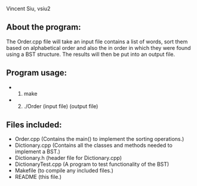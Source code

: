 Vincent Siu, vsiu2
## About the program:
The Order.cpp file will take an input file contains a list of words, sort them based on alphabetical order and also the in order in which they were found using a BST structure. The results will then be put into an output file.

## Program usage: 
 - 1. make
 - 2. ./Order (input file) (output file)

## Files included:
 - Order.cpp (Contains the main() to implement the sorting operations.)
 - Dictionary.cpp (Contains all the classes and methods needed to implement a BST.)
 - Dictionary.h (header file for Dictionary.cpp)
 - DictionaryTest.cpp (A program to test functionality of the BST)
 - Makefile (to compile any included files.)
 - README (this file.)